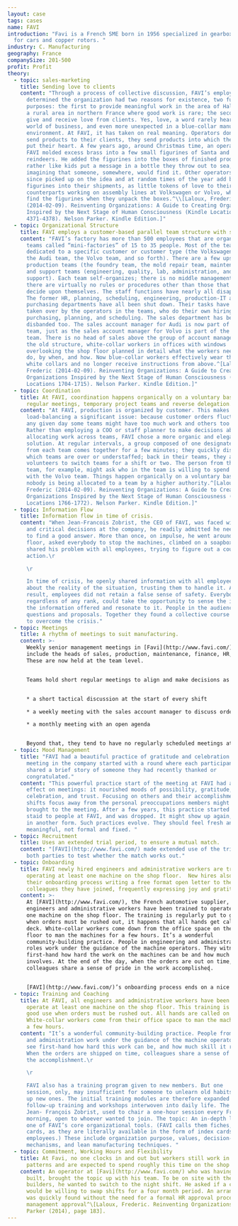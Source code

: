 ```yaml
---
layout: case
tags: cases
name: FAVI
introduction: "Favi is a French SME born in 1956 specialized in gearbox forks
  for cars and copper rotors. "
industry: C. Manufacturing
geography: France
companySize: 201-500
profit: Profit
theory:
  - topic: sales-marketing
    title: Sending love to clients
    content: "Through a process of collective discussion, FAVI’s employees
      determined the organization had two reasons for existence, two fundamental
      purposes: the first to provide meaningful work in the area of Hallencourt,
      a rural area in northern France where good work is rare; the second to
      give and receive love from clients. Yes, love, a word rarely heard in the
      world of business, and even more unexpected in a blue-collar manufacturing
      environment. At FAVI, it has taken on real meaning. Operators don’t just
      send products to their clients, they send products into which they have
      put their heart. A few years ago, around Christmas time, an operator at
      FAVI molded excess brass into a few small figurines of Santa and of
      reindeers. He added the figurines into the boxes of finished products,
      rather like kids put a message in a bottle they throw out to sea,
      imagining that someone, somewhere, would find it. Other operators have
      since picked up on the idea and at random times of the year add brass
      figurines into their shipments, as little tokens of love to their
      counterparts working on assembly lines at Volkswagen or Volvo, who will
      find the figurines when they unpack the boxes.^\\[Laloux, Frederic
      (2014-02-09). Reinventing Organizations: A Guide to Creating Organizations
      Inspired by the Next Stage of Human Consciousness (Kindle Locations
      4371-4378). Nelson Parker. Kindle Edition.]"
  - topic: Organizational Structure
    title: FAVI employs a customer-based parallel team structure with supporting teams
    content: "FAVI’s factory has more than 500 employees that are organized in 21
      teams called “mini-factories” of 15 to 35 people. Most of the teams are
      dedicated to a specific customer or customer type (the Volkswagen team,
      the Audi team, the Volvo team, and so forth). There are a few upstream
      production teams (the foundry team, the mold repair team, maintenance),
      and support teams (engineering, quality, lab, administration, and sales
      support). Each team self-organizes; there is no middle management, and
      there are virtually no rules or procedures other than those that the teams
      decide upon themselves. The staff functions have nearly all disappeared.
      The former HR, planning, scheduling, engineering, production-IT and
      purchasing departments have all been shut down. Their tasks have been
      taken over by the operators in the teams, who do their own hiring,
      purchasing, planning, and scheduling. The sales department has been
      disbanded too. The sales account manager for Audi is now part of the Audi
      team, just as the sales account manager for Volvo is part of the Volvo
      team. There is no head of sales above the group of account managers. In
      the old structure, white-collar workers in offices with windows
      overlooking the shop floor planned in detail what the workers needed to
      do, by when, and how. Now blue-collar workers effectively wear their own
      white collars and no longer receive instructions from above.^[Laloux,
      Frederic (2014-02-09). Reinventing Organizations: A Guide to Creating
      Organizations Inspired by the Next Stage of Human Consciousness (Kindle
      Locations 1704-1715). Nelson Parker. Kindle Edition.]"
  - topic: Coordination
    title: At FAVI, coordination happens organically on a voluntary basis through
      regular meetings, temporary project teams and reverse delegation.
    content: "At FAVI, production is organized by customer. This makes
      load-balancing a significant issue: because customer orders fluctuate, on
      any given day some teams might have too much work and others too little.
      Rather than employing a COO or staff planner to make decisions about
      allocating work across teams, FAVI chose a more organic and elegant
      solution. At regular intervals, a group composed of one designated person
      from each team comes together for a few minutes; they quickly discuss
      which teams are over or understaffed; back in their teams, they ask for
      volunteers to switch teams for a shift or two. The person from the Audi
      team, for example, might ask who in the team is willing to spend the day
      with the Volvo team. Things happen organically on a voluntary basis;
      nobody is being allocated to a team by a higher authority.^[Laloux,
      Frederic (2014-02-09). Reinventing Organizations: A Guide to Creating
      Organizations Inspired by the Next Stage of Human Consciousness (Kindle
      Locations 1766-1772). Nelson Parker. Kindle Edition.]"
  - topic: Information Flow
    title: Information flow in time of crisis.
    content: "When Jean-Francois Zobrist, the CEO of FAVI, was faced with difficult
      and critical decisions at the company, he readily admitted he needed help
      to find a good answer. More than once, on impulse, he went around the shop
      floor, asked everybody to stop the machines, climbed on a soapbox and
      shared his problem with all employees, trying to figure out a course of
      action.\r

      \r

      In time of crisis, he openly shared information with all employees
      about the reality of the situation, trusting them to handle it. As a
      result, employees did not retain a false sense of safety. Everybody,
      regardless of any rank, could take the opportunity to sense the impact of
      the information offered and resonate to it. People in the audience shouted
      questions and proposals. Together they found a collective course of action
      to overcome the crisis."
  - topic: Meetings
    title: A rhythm of meetings to suit manufacturing.
    content: >-
      Weekly senior management meetings in [Favi](http://www.favi.com/) used to
      include the heads of sales, production, maintenance, finance, HR, etc.
      These are now held at the team level.  


      Teams hold short regular meetings to align and make decisions as follows:


      * a short tactical discussion at the start of every shift

      * a weekly meeting with the sales account manager to discuss orders

      * a monthly meeting with an open agenda


      Beyond that, they tend to have no regularly scheduled meetings at all. If cross-team meetings occur, it’s in response to a specific need.
  - topic: Mood Management
    title: "FAVI had a beautiful practice of gratitude and celebration: every
      meeting in the company started with a round where each participant in turn
      shared a brief story of someone they had recently thanked or
      congratulated."
    content: "This powerful practice start of the meeting at FAVI had a telling
      effect on meetings: it nourished moods of possibility, gratitude,
      celebration, and trust. Focusing on others and their accomplishments
      shifts focus away from the personal preoccupations members might have
      brought to the meeting. After a few years, this practice started feeling
      staid to people at FAVI, and was dropped. It might show up again, perhaps
      in another form. Such practices evolve. They should feel fresh and
      meaningful, not formal and fixed. "
  - topic: Recruitment
    title: Uses an extended trial period, to ensure a mutual match.
    content: "[FAVI](http://www.favi.com/) made extended use of the trial period for
      both parties to test whether the match works out."
  - topic: Onboarding
    title: FAVI newly hired engineers and administrative workers are trained at
      operating at least one machine on the shop floor.  New hires also end
      their onboarding process writing a free format open letter to the group of
      colleagues they have joined, frequently expressing joy and gratitude.
    content: >-
      At [FAVI](http://www.favi.com/), the French automotive supplier, all
      engineers and administrative workers have been trained to operate at least
      one machine on the shop floor. The training is regularly put to good use:
      when orders must be rushed out, it happens that all hands get called on
      deck. White-collar workers come down from the office space on the first
      floor to man the machines for a few hours. It’s a wonderful
      community-building practice. People in engineering and administrative
      roles work under the guidance of the machine operators. They witness
      first-hand how hard the work on the machines can be and how much skill it
      involves. At the end of the day, when the orders are out on time,
      colleagues share a sense of pride in the work accomplisheɖ.


      [FAVI](http://www.favi.com/)’s onboarding process ends on a nice touch. New teammates who have gone through all the training modules of the first two months are asked to write an open letter to the group of colleagues they have joined. There are no instructions on what the letter should be about, so new hires often dig deep in their selfhood to find something worthwhile to say. The letters are, time and again, deeply touching accounts of gratitude and joy. Many blue-collar workers join [FAVI](http://www.favi.com/) scarred from past experience of mistrust and command and control. Joining an environment where they are considered trustworthy and where their voice counts is often a groundbreaking experience. For many machine operators, writing is not their preferred style of expression. Finding the right words for the letter can take a lot of effort, and the practice is akin to a ritual, a rite of passage into the community.
  - topic: Training and Coaching
    title: At FAVI, all engineers and administrative workers have been trained to
      operate at least one machine on the shop floor. This training is put to
      good use when orders must be rushed out. All hands are called on deck.
      White-collar workers come from their office space to man the machines for
      a few hours.
    content: "It’s a wonderful community-building practice. People from engineering
      and administration work under the guidance of the machine operators. They
      see first-hand how hard this work can be, and how much skill it requires.
      When the orders are shipped on time, colleagues share a sense of pride in
      the accomplishment.\r

      \r

      FAVI also has a training program given to new members. But one
      session, only, may insufficient for someone to unlearn old habits and pick
      up new ones. The initial training modules are therefore expanded with
      follow-up training and workshops interwoven into daily life. The CEO,
      Jean- François Zobrist, used to chair a one-hour session every Friday
      morning, open to whoever wanted to join. The topic: An in-depth look at
      one of FAVI’s core organizational tools. (FAVI calls them fiches, or index
      cards, as they are literally available in the form of index cards to
      employees.) These include organization purpose, values, decision-making
      mechanisms, and lean manufacturing techniques. "
  - topic: Commitment, Working Hours and Flexibility
    title: At Favi, no one clocks in and out but workers still work in shift
      patterns and are expected to spend roughly this time on the shop floor.
    content: An operator at [Favi](http://www.favi.com/) who was having a house
      built, brought the topic up with his team. To be on site with the
      builders, he wanted to switch to the night shift. He asked if a colleague
      would be willing to swap shifts for a four month period. An arrangement
      was quickly found without the need for a formal HR approval process of
      management approval^\[Laloux, Frederic. Reinventing Organizations. Nelson
      Parker (2014), page 183].
---
```


